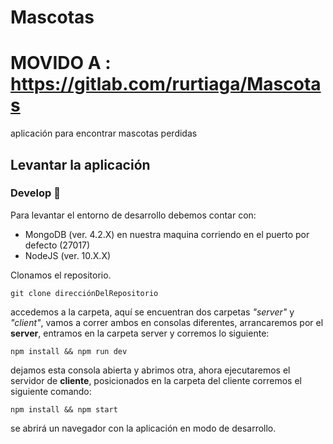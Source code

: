 # Mascotas

# MOVIDO A : https://gitlab.com/rurtiaga/Mascotas

aplicación para encontrar mascotas perdidas

## Levantar la aplicación

### Develop :dragon:

Para levantar el entorno de desarrollo debemos contar con:

- MongoDB (ver. 4.2.X) en nuestra maquina corriendo en el puerto por defecto (27017)
- NodeJS (ver. 10.X.X)

Clonamos el repositorio.

    git clone direcciónDelRepositorio

accedemos a la carpeta, aquí se encuentran dos carpetas _"server"_ y _"client"_, vamos a correr ambos en consolas diferentes, arrancaremos por el **server**, entramos en la carpeta server y corremos lo siguiente:

    npm install && npm run dev

dejamos esta consola abierta y abrimos otra, ahora ejecutaremos el servidor de **cliente**, posicionados en la carpeta del cliente corremos el siguiente comando:

    npm install && npm start

se abrirá un navegador con la aplicación en modo de desarrollo.
